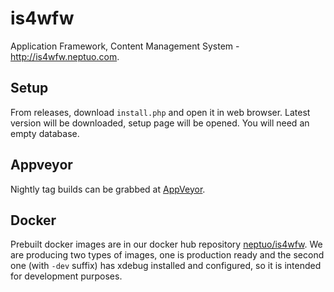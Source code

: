 # is4wfw

Application Framework, Content Management System - http://is4wfw.neptuo.com.

## Setup

From releases, download `install.php` and open it in web browser. Latest version will be downloaded, setup page will be opened. You will need an empty database.

## Appveyor

Nightly tag builds can be grabbed at [AppVeyor](https://ci.appveyor.com/project/neptuo/is4wfw).

## Docker

Prebuilt docker images are in our docker hub repository [neptuo/is4wfw](https://hub.docker.com/r/neptuo/is4wfw).
We are producing two types of images, one is production ready and the second one (with `-dev` suffix) has xdebug installed and configured, so it is intended for development purposes.
